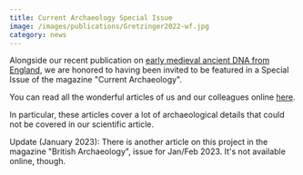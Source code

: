```yaml
---
title: Current Archaeology Special Issue
image: /images/publications/Gretzinger2022-wf.jpg
category: news
---
```


Alongside our recent publication on [early medieval ancient DNA from England](https://www.nature.com/articles/s41586-022-05247-2), we are honored to having been invited to be featured in a Special Issue of the magazine "Current Archaeology".

You can read all the wonderful articles of us and our colleagues online [here](https://the-past.com/magazines/current-archaeology-392/).

In particular, these articles cover a lot of archaeological details that could not be covered in our scientific article.

Update (January 2023): There is another article on this project in the magazine "British Archaeology", issue for Jan/Feb 2023. It's not available online, though.